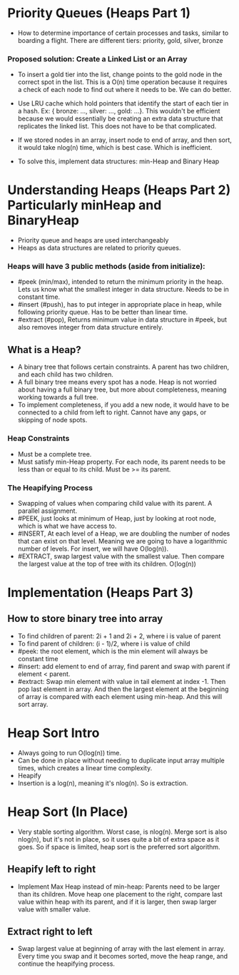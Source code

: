 # Priority Queues (Heaps Part 1)
* How to determine importance of certain processes and tasks, similar to boarding a flight. There are different tiers: priority, gold, silver, bronze

### Proposed solution: Create a Linked List or an Array
* To insert a gold tier into the list, change points to the gold node in the correct spot in the list. This is a O(n) time operation because it requires a check of each node to find out where it needs to be. We can do better.

* Use LRU cache which hold pointers that identify the start of each tier in a hash.
Ex: { bronze: ..., silver: ..., gold: ...}. This wouldn't be efficient because we would essentially be creating an extra data structure that replicates the linked list. This does not have to be that complicated.  

* If we stored nodes in an array, insert node to end of array, and then sort, it would take nlog(n) time, which is best case. Which is inefficient.

* To solve this, implement data structures: min-Heap and Binary Heap



# Understanding Heaps (Heaps Part 2) Particularly minHeap and BinaryHeap
* Priority queue and heaps are used interchangeably
* Heaps as data structures are related to priority queues.

### Heaps will have 3 public methods (aside from initialize):
* #peek (min/max), intended to return the minimum priority in the heap. Lets us know what the smallest integer in data structure. Needs to be in constant time.
* #insert (#push), has to put integer in appropriate place in heap, while following priority queue. Has to be better than linear time.
* #extract (#pop), Returns minimum value in data structure in #peek, but also removes integer from data structure entirely.

## What is a Heap?
* A binary tree that follows certain constraints. A parent has two children, and each child has two children.
* A full binary tree means every spot has a node. Heap is not worried about having a full binary tree, but more about completeness, meaning working towards a full tree.
* To implement completeness, if you add a new node, it would have to be connected to a child from left to right. Cannot have any gaps, or skipping of node spots.

### Heap Constraints
* Must be a complete tree.
* Must satisfy min-Heap property. For each node, its parent needs to be less than or equal to its child. Must be >= its parent.

### The Heapifying Process
* Swapping of values when comparing child value with its parent. A parallel assignment.
* #PEEK, just looks at minimum of Heap, just by looking at root node, which is what we have access to.
* #INSERT, At each level of a Heap, we are doubling the number of nodes that can exist on that level. Meaning we are going to have a logarithmic number of levels. For insert, we will have O(log(n)).
* #EXTRACT, swap largest value with the smallest value. Then compare the largest value at the top of tree with its children. O(log(n))


# Implementation (Heaps Part 3)

## How to store binary tree into array
* To find children of parent: 2i + 1 and 2i + 2, where i is value of parent
* To find parent of children: (i - 1)/2, where i is value of child
* #peek: the root element, which is the min element will always be constant time
* #insert: add element to end of array, find parent and swap with parent if element < parent.
* #extract: Swap min element with value in tail element at index -1. Then pop last element in array. And then the largest element at the beginning of array is compared with each element using min-heap. And this will sort array.


# Heap Sort Intro
* Always going to run O(log(n)) time.
* Can be done in place without needing to duplicate input array multiple times, which creates a linear time complexity. 
* Heapify
* Insertion is a log(n), meaning it's nlog(n). So is extraction.



# Heap Sort (In Place)
* Very stable sorting algorithm. Worst case, is nlog(n). Merge sort is also nlog(n), but it's not in place, so it uses quite a bit of extra space as it goes. So if space is limited, heap sort is the preferred sort algorithm.

## Heapify left to right
* Implement Max Heap instead of min-heap: Parents need to be larger than its children. Move heap one placement to the right, compare last value within heap with its parent, and if it is larger, then swap larger value with smaller value.

## Extract right to left
* Swap largest value at beginning of array with the last element in array. Every time you swap and it becomes sorted, move the heap range, and continue the heapifying process.
